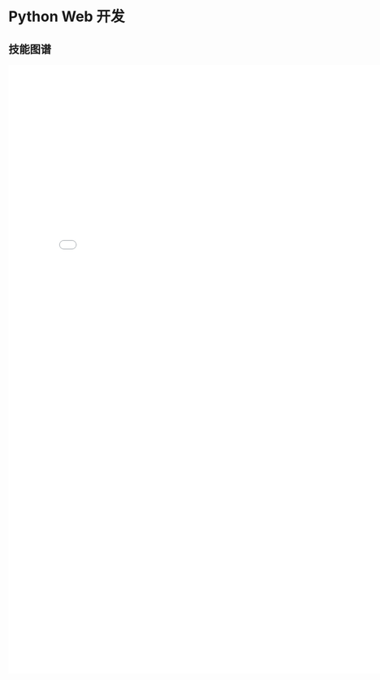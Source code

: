 # Python Web 开发

## 技能图谱

<p>
	<div style="width:100%; height:150%;border:none;text-align:center">
		<iframe allowtransparency="yes" frameborder="0" width="800" height="1200" src="resources/html/python_web_skill_map.html"></iframe>
	</div>
</p>

## 拓展阅读

<script src="https://cdn.jsdelivr.net/npm/d3@6.6.0"></script><script src="https://cdn.jsdelivr.net/npm/markmap-view@0.2.3"></script><script>((e,t,r)=>{const{Markmap:n}=e();window.mm=n.create("svg#mindmap",null==t?void 0:t(),r)})(()=>window.markmap,t=>{return t=t||window.d3,{color:(n=t.scaleOrdinal(t.schemeCategory10),t=>n(t.p.i))};var n},{"t":"heading","d":1,"p":{"lines":[0,1]},"v":"Python Web 技能图谱","c":[{"t":"heading","d":2,"p":{"lines":[2,3]},"v":"Why Python?","c":[{"t":"heading","d":3,"p":{"lines":[3,4]},"v":"生产力高，快速构建原型"},{"t":"heading","d":3,"p":{"lines":[4,5]},"v":"胶水语言，易学易用，轮子多"},{"t":"heading","d":3,"p":{"lines":[5,6]},"v":"用途广泛(web/爬虫/数据/AI/运维/量化投资)，学习性价比很高"},{"t":"heading","d":3,"p":{"lines":[6,7]},"v":"知乎/头条/豆瓣/搜狐/Instagram/Quora/Youtue 在用，大厂保证，目前比较火"},{"t":"heading","d":3,"p":{"lines":[7,8]},"v":"已成必备技能，部分省份已经纳入高考，大学纳入二级"}]},{"t":"heading","d":2,"p":{"lines":[9,10]},"v":"前置技能","c":[{"t":"heading","d":3,"p":{"lines":[10,11]},"v":"搜索和解决问题"},{"t":"heading","d":3,"p":{"lines":[11,12]},"v":"沟通表达能力"},{"t":"heading","d":3,"p":{"lines":[12,13]},"v":"业务理解能力"},{"t":"heading","d":3,"p":{"lines":[13,14]},"v":"项目实现和推动能力"},{"t":"heading","d":3,"p":{"lines":[14,15]},"v":"代码/文档"}]},{"t":"heading","d":2,"p":{"lines":[16,17]},"v":"开发工具","c":[{"t":"heading","d":3,"p":{"lines":[17,18]},"v":"IDE","c":[{"t":"heading","d":4,"p":{"lines":[18,19]},"v":"Pycharm"}]},{"t":"heading","d":3,"p":{"lines":[19,20]},"v":"编辑器","c":[{"t":"heading","d":4,"p":{"lines":[20,21]},"v":"Atom"},{"t":"heading","d":4,"p":{"lines":[21,22]},"v":"VScode"},{"t":"heading","d":4,"p":{"lines":[22,23]},"v":"Sublime"},{"t":"heading","d":4,"p":{"lines":[23,24]},"v":"Vim/Emacs"}]}]},{"t":"heading","d":2,"p":{"lines":[25,26]},"v":"后端技术栈","c":[{"t":"heading","d":3,"p":{"lines":[26,27]},"v":"Python 语法及框架"},{"t":"heading","d":3,"p":{"lines":[27,28]},"v":"算法数据结构"},{"t":"heading","d":3,"p":{"lines":[28,29]},"v":"计算机网络(TCP/IP/HTTP)"},{"t":"heading","d":3,"p":{"lines":[29,30]},"v":"Linux/Shell/各种命令行工具"},{"t":"heading","d":3,"p":{"lines":[30,31]},"v":"数据库(mysql/redis)"},{"t":"heading","d":3,"p":{"lines":[31,32]},"v":"版本控制(git)"},{"t":"heading","d":3,"p":{"lines":[32,33]},"v":"部署(web服务器(nginx),容器 docker)"},{"t":"heading","d":3,"p":{"lines":[33,34]},"v":"基础前端知识(html,css,js)"}]},{"t":"heading","d":2,"p":{"lines":[35,36]},"v":"常用 Python 库及框架","c":[{"t":"heading","d":3,"p":{"lines":[36,37]},"v":"常用内置库"},{"t":"heading","d":3,"p":{"lines":[37,38]},"v":"web框架(Django, Flask, Tornado)"},{"t":"heading","d":3,"p":{"lines":[38,39]},"v":"爬虫(requests, Scrapy)"},{"t":"heading","d":3,"p":{"lines":[39,40]},"v":"数据处理(pandas, matplotlib)"},{"t":"heading","d":3,"p":{"lines":[40,41]},"v":"量化(tushare)"},{"t":"heading","d":3,"p":{"lines":[41,42]},"v":"AI(tensorflow, caffe, Sci-Kit Learn)"}]},{"t":"heading","d":2,"p":{"lines":[43,44]},"v":"工程质量","c":[{"t":"heading","d":3,"p":{"lines":[44,45]},"v":"文档注释"},{"t":"heading","d":3,"p":{"lines":[45,46]},"v":"编码规范(flake8, pep8, autopep8)"},{"t":"heading","d":3,"p":{"lines":[46,47]},"v":"静态检测(pylint)"},{"t":"heading","d":3,"p":{"lines":[47,48]},"v":"单元测试(unittest, pytest, nose)"},{"t":"heading","d":3,"p":{"lines":[48,49]},"v":"code review"},{"t":"heading","d":3,"p":{"lines":[49,50]},"v":"代码管理(git)/持续集成"}]},{"t":"heading","d":2,"p":{"lines":[51,52]},"v":"性能优化","c":[{"t":"heading","d":3,"p":{"lines":[52,53]},"v":"数据库调优(批量接口/索引优化/nosql)"},{"t":"heading","d":3,"p":{"lines":[53,54]},"v":"缓存(redis/memcached)"},{"t":"heading","d":3,"p":{"lines":[54,55]},"v":"异步(celery/asyncio)"},{"t":"heading","d":3,"p":{"lines":[55,56]},"v":"并发(gevent/thread)"},{"t":"heading","d":3,"p":{"lines":[56,57]},"v":"数据结构和算法调优"},{"t":"heading","d":3,"p":{"lines":[57,58]},"v":"cpu密集(cython)"}]},{"t":"heading","d":2,"p":{"lines":[59,60]},"v":"求职面试","c":[{"t":"heading","d":3,"p":{"lines":[60,61]},"v":"基础知识"},{"t":"heading","d":3,"p":{"lines":[61,62]},"v":"白板编程"},{"t":"heading","d":3,"p":{"lines":[62,63]},"v":"项目经验"},{"t":"heading","d":3,"p":{"lines":[63,64]},"v":"沟通表达理解能力"},{"t":"heading","d":3,"p":{"lines":[64,65]},"v":"系统设计能力"}]},{"t":"heading","d":2,"p":{"lines":[66,67]},"v":"通用学习路线","c":[{"t":"heading","d":3,"p":{"lines":[67,68]},"v":"Web 开发"},{"t":"heading","d":3,"p":{"lines":[68,69]},"v":"数据分析"},{"t":"heading","d":3,"p":{"lines":[69,70]},"v":"机器学习与人工智能"}]}]})</script>

